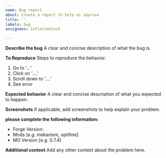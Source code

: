 ```yaml
---
name: Bug report
about: Create a report to help us improve
title: ''
labels: bug
assignees: infiniteblock

---
```


**Describe the bug**
A clear and concise description of what the bug is.

**To Reproduce**
Steps to reproduce the behavior:
1. Go to '...'
2. Click on '....'
3. Scroll down to '....'
4. See error

**Expected behavior**
A clear and concise description of what you expected to happen.

**Screenshots**
If applicable, add screenshots to help explain your problem.

**please complete the following information:**
 - Forge Version: 
 - Mods [e.g. mekanism, optifine]
 - MO Version [e.g. 0.7.4]

**Additional context**
Add any other context about the problem here.
